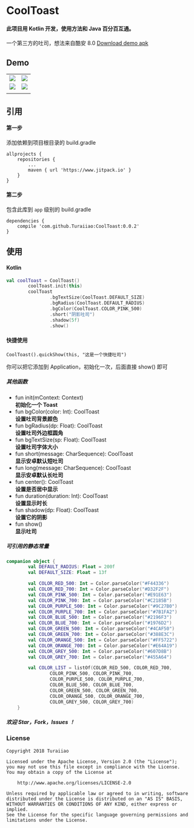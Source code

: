 # CoolToast
#### 此项目用 Kotlin 开发，使用方法和 Java 百分百互通。
一个第三方的吐司，想法来自酷安 8.0 [Download demo apk](https://github.com/Turaiiao/CoolToast/blob/master/img/Screenshot_2018-02-17-13-25-49-350_com.coolapk.ma.png)

## Demo
|||
| ------------- |:-------------:|
| ![](https://github.com/Turaiiao/CoolToast/blob/master/img/Screenshot_2018-02-17-13-25-49-350_com.coolapk.ma.png)      | ![](https://github.com/Turaiiao/CoolToast/blob/master/img/Screenshot_2018-02-17-14-08-55-654_cn.xyiio.coolt.png) | 
| ![](https://github.com/Turaiiao/CoolToast/blob/master/img/Screenshot_2018-02-17-14-08-58-030_cn.xyiio.coolt.png) | ![](https://github.com/Turaiiao/CoolToast/blob/master/img/Screenshot_2018-02-17-14-09-00-473_cn.xyiio.coolt.png)      | centered      |   $12 |
||

## 引用
#### 第一步
添加依赖到项目根目录的 build.gradle

```
allprojects {
	repositories {
		...
		maven { url 'https://www.jitpack.io' }
	}
}
```
#### 第二步
包含此库到 ``app`` 级别的 build.gradle

```
dependencies {
	compile 'com.github.Turaiiao:CoolToast:0.0.2'
}
```
## 使用
#### Kotlin
```kotlin
val coolToast = CoolToast()
        coolToast.init(this)
        coolToast
                .bgTextSize(CoolToast.DEFAULT_SIZE)
                .bgRadius(CoolToast.DEFAULT_RADIUS)
                .bgColor(CoolToast.COLOR_PINK_500)
                .short("阴影吐司")
                .shadow(5f)
                .show()
```
#### 快捷使用
```
CoolToast().quickShow(this, "这是一个快捷吐司")
```
你可以把它添加到 Application，初始化一次，后面直接 show() 即可
##### 其他函数
* fun init(mContext: Context)  
**初始化一个 Toast**
* fun bgColor(color: Int): CoolToast  
**设置吐司背景颜色**
* fun bgRadius(dp: Float): CoolToast  
**设置吐司外边框圆角**
* fun bgTextSize(sp: Float): CoolToast  
**设置吐司字体大小**
* fun short(message: CharSequence): CoolToast  
**显示安卓默认短吐司**
* fun long(message: CharSequence): CoolToast  
**显示安卓默认长吐司**
* fun center(): CoolToast  
**设置是否居中显示**
* fun duration(duration: Int): CoolToast  
**设置显示时长**
* fun shadow(dp: Float): CoolToast  
**设置它的阴影**
* fun show()  
**显示吐司**

##### 可引用的静态常量
```kotlin
companion object {
        val DEFAULT_RADIUS: Float = 200f
        val DEFAULT_SIZE: Float = 13f

        val COLOR_RED_500: Int = Color.parseColor("#F44336")
        val COLOR_RED_700: Int = Color.parseColor("#D32F2F")
        val COLOR_PINK_500: Int = Color.parseColor("#E91E63")
        val COLOR_PINK_700: Int = Color.parseColor("#C2185B")
        val COLOR_PURPLE_500: Int = Color.parseColor("#9C27B0")
        val COLOR_PURPLE_700: Int = Color.parseColor("#7B1FA2")
        val COLOR_BLUE_500: Int = Color.parseColor("#2196F3")
        val COLOR_BLUE_700: Int = Color.parseColor("#1976D2")
        val COLOR_GREEN_500: Int = Color.parseColor("#4CAF50")
        val COLOR_GREEN_700: Int = Color.parseColor("#388E3C")
        val COLOR_ORANGE_500: Int = Color.parseColor("#FF5722")
        val COLOR_ORANGE_700: Int = Color.parseColor("#E64A19")
        val COLOR_GREY_500: Int = Color.parseColor("#607D8B")
        val COLOR_GREY_700: Int = Color.parseColor("#455A64")

        val COLOR_LIST = listOf(COLOR_RED_500, COLOR_RED_700,
                COLOR_PINK_500, COLOR_PINK_700,
                COLOR_PURPLE_500, COLOR_PURPLE_700,
                COLOR_BLUE_500, COLOR_BLUE_700,
                COLOR_GREEN_500, COLOR_GREEN_700,
                COLOR_ORANGE_500, COLOR_ORANGE_700,
                COLOR_GREY_500, COLOR_GREY_700)
    }
```

##### 欢迎 Star，Fork，Issues ！

### License
```
Copyright 2018 Turaiiao

Licensed under the Apache License, Version 2.0 (the "License");
you may not use this file except in compliance with the License.
You may obtain a copy of the License at

    http://www.apache.org/licenses/LICENSE-2.0

Unless required by applicable law or agreed to in writing, software
distributed under the License is distributed on an "AS IS" BASIS,
WITHOUT WARRANTIES OR CONDITIONS OF ANY KIND, either express or implied.
See the License for the specific language governing permissions and
limitations under the License.
```
